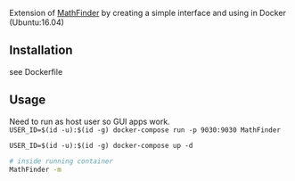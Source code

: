 Extension of [MathFinder](https://github.com/jrbruce86/MathFinder) by creating a simple interface and using in Docker (Ubuntu:16.04)

## Installation
see Dockerfile

## Usage
Need to run as host user so GUI apps work.  
`USER_ID=$(id -u):$(id -g) docker-compose run -p 9030:9030 MathFinder`

`USER_ID=$(id -u):$(id -g) docker-compose up -d`

```bash
# inside running container
MathFinder -m
```
